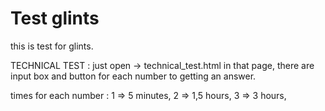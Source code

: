# Test glints
this is test for glints.

TECHNICAL TEST : 
just open ->  technical_test.html
in that page, there are input box and button for each number to getting an answer.

times for each number : 
1 => 5 minutes,
2 => 1,5 hours,
3 => 3 hours,
